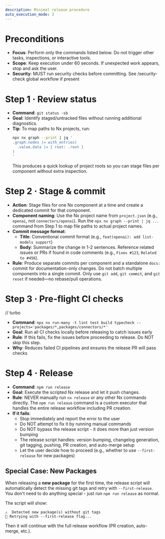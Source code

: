 ```yaml
---
description: Minimal release procedure
auto_execution_mode: 3
---
```


# Preconditions

- **Focus**: Perform only the commands listed below. Do not trigger other tasks, inspections, or interactive tools.
- **Scope**: Keep execution under 60 seconds. If unexpected work appears, stop and ask the user.
- **Security**: MUST run security checks before committing. See /security-check global workflow if present

# Step 1 · Review status

- **Command**: `git status -sb`
- **Goal**: Identify staged/untracked files without running additional diagnostics.
- **Tip**: To map paths to Nx projects, run:
  ```bash
  npx nx graph --print | jq '
  .graph.nodes |= with_entries(
    .value.data |= { root: .root }
  )
  '
  ```
  This produces a quick lookup of project roots so you can stage files per component without extra inspection.

# Step 2 · Stage & commit

- **Action**: Stage files for one Nx component at a time and create a dedicated commit for that component.
- **Component naming**: Use the Nx project name from `project.json` (e.g., `openai`, not `connectors/openai`). Run the `npx nx graph --print | jq ...` command from Step 1 to map file paths to actual project names.
- **Commit message format**:
  - **Title**: Conventional commit format (e.g., `feat(openai): add list-models support`)
  - **Body**: Summarize the change in 1-2 sentences. Reference related issues or PRs if found in code comments (e.g., `Fixes #123`, `Related to #456`).
- **Rule**: Produce separate commits per component and a standalone `docs:` commit for documentation-only changes. Do not batch multiple components into a single commit. Only use `git add`, `git commit`, and `git reset` if needed—no rebase/pull operations.

# Step 3 · Pre-flight CI checks

// turbo

- **Command**: `npx nx run-many -t lint test build typecheck --projects='packages/*,packages/connectors/*'`
- **Goal**: Run all CI checks locally before releasing to catch issues early
- **Rule**: If this fails, fix the issues before proceeding to release. Do NOT skip this step.
- **Why**: Reduces failed CI pipelines and ensures the release PR will pass checks

# Step 4 · Release

- **Command**: `npm run release`
- **Goal**: Execute the scripted Nx release and let it push changes.
- **Rule**: NEVER manually run `nx release` or any other Nx commands directly. The `npm run release` command is a custom executor that handles the entire release workflow including PR creation.
- **If it fails**:
  - Stop immediately and report the error to the user
  - Do NOT attempt to fix it by running manual commands
  - Do NOT bypass the release script - it does more than just version bumping
  - The release script handles: version bumping, changelog generation, git tagging, pushing, PR creation, and auto-merge setup
  - Let the user decide how to proceed (e.g., whether to use `--first-release` for new packages)

## Special Case: New Packages

When releasing a **new package** for the first time, the release script will automatically detect the missing git tags and retry with `--first-release`. You don't need to do anything special - just run `npm run release` as normal.

The script will show:

```
⚠️  Detected new package(s) without git tags
🔄 Retrying with --first-release flag...
```

Then it will continue with the full release workflow (PR creation, auto-merge, etc.).
